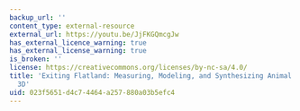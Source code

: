 ```yaml
---
backup_url: ''
content_type: external-resource
external_url: https://youtu.be/JjFKGQmcgJw
has_external_licence_warning: true
has_external_license_warning: true
is_broken: ''
license: https://creativecommons.org/licenses/by-nc-sa/4.0/
title: 'Exiting Flatland: Measuring, Modeling, and Synthesizing Animal Behavior in
  3D'
uid: 023f5651-d4c7-4464-a257-880a03b5efc4
---
```

